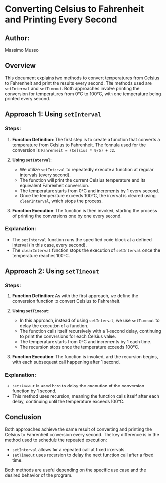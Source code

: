 # Converting Celsius to Fahrenheit and Printing Every Second

## Author:
Massimo Musso

## Overview

This document explains two methods to convert temperatures from Celsius to Fahrenheit and print the results every second. The methods used are `setInterval` and `setTimeout`. Both approaches involve printing the conversion for temperatures from 0°C to 100°C, with one temperature being printed every second.

## Approach 1: Using `setInterval`

### Steps:
1. **Function Definition**:
   The first step is to create a function that converts a temperature from Celsius to Fahrenheit. The formula used for the conversion is `Fahrenheit = (Celsius * 9/5) + 32`.

2. **Using `setInterval`**:
   - We utilize `setInterval` to repeatedly execute a function at regular intervals (every second).
   - The function will print the current Celsius temperature and its equivalent Fahrenheit conversion.
   - The temperature starts from 0°C and increments by 1 every second.
   - Once the temperature exceeds 100°C, the interval is cleared using `clearInterval`, which stops the process.

3. **Function Execution**:
   The function is then invoked, starting the process of printing the conversions one by one every second.

### Explanation:
- The `setInterval` function runs the specified code block at a defined interval (in this case, every second).
- The `clearInterval` function stops the execution of `setInterval` once the temperature reaches 100°C.

## Approach 2: Using `setTimeout`

### Steps:
1. **Function Definition**:
   As with the first approach, we define the conversion function to convert Celsius to Fahrenheit.

2. **Using `setTimeout`**:
   - In this approach, instead of using `setInterval`, we use `setTimeout` to delay the execution of a function. 
   - The function calls itself recursively with a 1-second delay, continuing to print the conversions for each Celsius value.
   - The temperature starts from 0°C and increments by 1 each time.
   - The recursion stops once the temperature exceeds 100°C.

3. **Function Execution**:
   The function is invoked, and the recursion begins, with each subsequent call happening after 1 second.

### Explanation:
- `setTimeout` is used here to delay the execution of the conversion function by 1 second.
- This method uses recursion, meaning the function calls itself after each delay, continuing until the temperature exceeds 100°C.

## Conclusion

Both approaches achieve the same result of converting and printing the Celsius to Fahrenheit conversion every second. The key difference is in the method used to schedule the repeated execution:
- `setInterval` allows for a repeated call at fixed intervals.
- `setTimeout` uses recursion to delay the next function call after a fixed time.

Both methods are useful depending on the specific use case and the desired behavior of the program.
